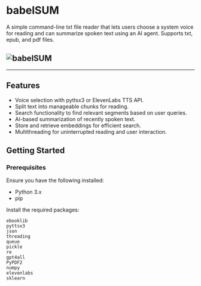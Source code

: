 # babelSUM

A simple command-line txt file reader that lets users choose a system voice for reading and can summarize spoken text using an AI agent. Supports txt, epub, and pdf files.

## ![babelSUM](https://github.com/EveryOneIsGross/babelSUM/assets/23621140/2cb09820-b558-41ff-a3bd-4e5957406979)

---

## Features

- Voice selection with pyttsx3 or ElevenLabs TTS API.
- Split text into manageable chunks for reading.
- Search functionality to find relevant segments based on user queries.
- AI-based summarization of recently spoken text.
- Store and retrieve embeddings for efficient search.
- Multithreading for uninterrupted reading and user interaction.

## Getting Started

### Prerequisites

Ensure you have the following installed:
- Python 3.x
- pip

Install the required packages:

```
ebooklib
pyttsx3
json
threading
queue
pickle
re
gpt4all
PyPDF2
numpy
elevenlabs
sklearn
```
